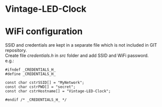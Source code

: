 # Vintage-LED-Clock
# WiFi configuration
SSID and credentials are kept in a separate file which is not included in GIT repository.   
Create file *credentials.h* in *src* folder and add SSID and WiFi password.   
e.g.:

    #ifndef _CREDENTIALS_H_
    #define _CREDENTIALS_H_

    const char cstrSSID[] = "MyNetwork";
    const char cstrPWD[] = "secret";
    const char cstrHostname[] = "Vintage-LED-Clock";

    #endif /* _CREDENTIALS_H_ */

